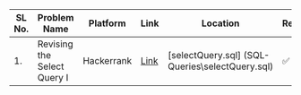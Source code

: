 | SL No. | Problem Name  | Platform           | Link           | Location | Revised |
|--------------------------|--------------------------|----------------------------|-----------------------------|-----------------------------|----------|
| 1. | Revising the Select Query I | Hackerrank | <a href="https://www.hackerrank.com/challenges/revising-the-select-query/copy-from/438804694">Link</a> | [selectQuery.sql] (SQL-Queries\selectQuery.sql) |✅
